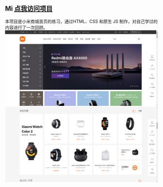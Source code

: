 ## Mi [点我访问项目](http://47.108.84.237:8887)

本项目是小米商城首页的练习，通过HTML、CSS 和原生 JS 制作，对自己学过的内容进行了一次回顾。
![海报](./images/MiHome.png)
![海报](./images/MiContent.png)
